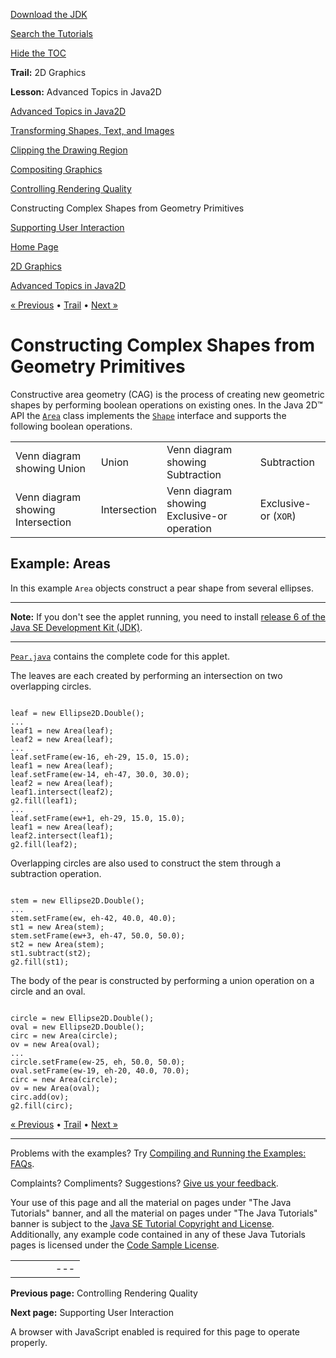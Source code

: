 [Download
the JDK](http://java.sun.com/javase/6/download.jsp)
  
[Search the
Tutorials](../../search.html)
  
[Hide the TOC](javascript:toggleLeft())

**Trail:** 2D Graphics
  
**Lesson:** Advanced Topics in Java2D

[Advanced Topics in Java2D](index.html)

[Transforming Shapes, Text, and Images](transforming.html)

[Clipping the Drawing Region](clipping.html)

[Compositing Graphics](compositing.html)

[Controlling Rendering Quality](quality.html)

Constructing Complex Shapes from Geometry Primitives

[Supporting User Interaction](user.html)

[Home Page](../../index.html)
>
[2D Graphics](../index.html)
>
[Advanced Topics in Java2D](index.html)

[« Previous](quality.html) • [Trail](../TOC.html) • [Next »](user.html)

# Constructing Complex Shapes from Geometry Primitives

Constructive area geometry (CAG) is the process of creating new
geometric shapes by performing boolean operations on existing ones. In
the Java 2D™ API the
[`Area`](http://download.oracle.com/javase/7/docs/api/java/awt/geom/Area.html) class implements the
[`Shape`](http://download.oracle.com/javase/7/docs/api/java/awt/Shape.html) interface and supports the following boolean operations.

|  |  |  |  |
| --- | --- | --- | --- |
| Venn diagram showing Union | Union | Venn diagram showing Subtraction | Subtraction |
| Venn diagram showing Intersection | Intersection | Venn diagram showing Exclusive-or operation | Exclusive-or (`XOR`) |

## Example: Areas

In this example `Area` objects construct a pear shape from
several ellipses.

---

**Note:** If you don't see the applet running, you need to install [release 6 of the Java SE Development Kit (JDK)](http://java.sun.com/javase/downloads/index.jsp).

---

[`Pear.java`](examples/Pear.java)
contains the complete code for this applet.

The leaves are each created by performing an intersection on two overlapping circles.

```

leaf = new Ellipse2D.Double();
...
leaf1 = new Area(leaf);
leaf2 = new Area(leaf);
...
leaf.setFrame(ew-16, eh-29, 15.0, 15.0);
leaf1 = new Area(leaf);
leaf.setFrame(ew-14, eh-47, 30.0, 30.0);
leaf2 = new Area(leaf);
leaf1.intersect(leaf2);
g2.fill(leaf1);
...
leaf.setFrame(ew+1, eh-29, 15.0, 15.0);
leaf1 = new Area(leaf);
leaf2.intersect(leaf1);
g2.fill(leaf2);

```

Overlapping circles are also used to construct the stem through a subtraction operation.

```

stem = new Ellipse2D.Double();
...
stem.setFrame(ew, eh-42, 40.0, 40.0);
st1 = new Area(stem);
stem.setFrame(ew+3, eh-47, 50.0, 50.0);
st2 = new Area(stem);
st1.subtract(st2);
g2.fill(st1);

```

The body of the pear is constructed by performing a union operation on
a circle and an oval.

```

circle = new Ellipse2D.Double();
oval = new Ellipse2D.Double();
circ = new Area(circle);
ov = new Area(oval);
...
circle.setFrame(ew-25, eh, 50.0, 50.0);
oval.setFrame(ew-19, eh-20, 40.0, 70.0);
circ = new Area(circle);
ov = new Area(oval);
circ.add(ov);
g2.fill(circ);

```

[« Previous](quality.html)
•
[Trail](../TOC.html)
•
[Next »](user.html)

---

Problems with the examples? Try [Compiling and Running
the Examples: FAQs](../../information/run-examples.html).
  
Complaints? Compliments? Suggestions? [Give
us your feedback](http://download.oracle.com/javase/feedback.html).

Your use of this page and all the material on pages under "The Java Tutorials" banner,
and all the material on pages under "The Java Tutorials" banner is subject to the [Java SE Tutorial Copyright
and License](../../information/license.html).
Additionally, any example code contained in any of these Java
Tutorials pages is licensed under the
[Code
Sample License](http://developers.sun.com/license/berkeley_license.html).

|  |  |  |  |  |
| --- | --- | --- | --- | --- |
| |  |  | | --- | --- | | duke image | Oracle logo | | [About Oracle](http://www.oracle.com/us/corporate/index.html) | [Oracle Technology Network](http://www.oracle.com/technology/index.html) | [Terms of Service](https://www.samplecode.oracle.com/servlets/CompulsoryClickThrough?type=TermsOfService) | Copyright © 1995, 2011 Oracle and/or its affiliates. All rights reserved. |

**Previous page:** Controlling Rendering Quality
  
**Next page:** Supporting User Interaction




A browser with JavaScript enabled is required for this page to operate properly.